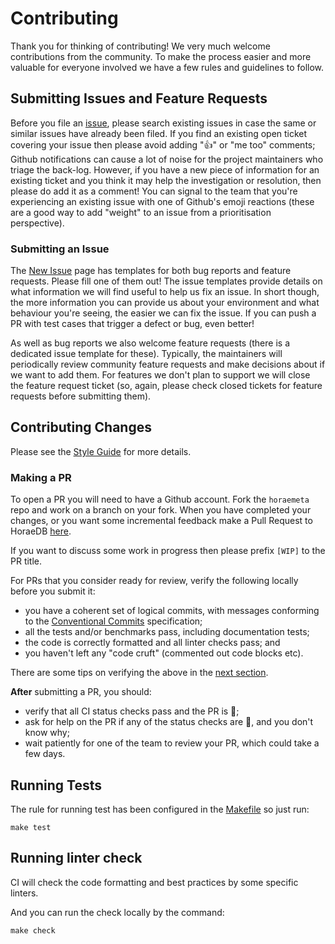 # Contributing

Thank you for thinking of contributing! We very much welcome contributions from the community.
To make the process easier and more valuable for everyone involved we have a few rules and guidelines to follow.

## Submitting Issues and Feature Requests

Before you file an [issue](https://github.com/apache/incubator-horaedb-meta/issues/new), please search existing issues in case the same or similar issues have already been filed.
If you find an existing open ticket covering your issue then please avoid adding "👍" or "me too" comments; Github notifications can cause a lot of noise for the project maintainers who triage the back-log.
However, if you have a new piece of information for an existing ticket and you think it may help the investigation or resolution, then please do add it as a comment!
You can signal to the team that you're experiencing an existing issue with one of Github's emoji reactions (these are a good way to add "weight" to an issue from a prioritisation perspective).

### Submitting an Issue

The [New Issue]((https://github.com/apache/incubator-horaedb-meta/issues/new)) page has templates for both bug reports and feature requests.
Please fill one of them out!
The issue templates provide details on what information we will find useful to help us fix an issue.
In short though, the more information you can provide us about your environment and what behaviour you're seeing, the easier we can fix the issue.
If you can push a PR with test cases that trigger a defect or bug, even better!

As well as bug reports we also welcome feature requests (there is a dedicated issue template for these).
Typically, the maintainers will periodically review community feature requests and make decisions about if we want to add them.
For features we don't plan to support we will close the feature request ticket (so, again, please check closed tickets for feature requests before submitting them).

## Contributing Changes

Please see the [Style Guide](docs/style_guide.md) for more details.

### Making a PR

To open a PR you will need to have a Github account.
Fork the `horaemeta` repo and work on a branch on your fork.
When you have completed your changes, or you want some incremental feedback make a Pull Request to HoraeDB [here](https://github.com/apache/incubator-horaedb-meta/compare).

If you want to discuss some work in progress then please prefix `[WIP]` to the
PR title.

For PRs that you consider ready for review, verify the following locally before you submit it:

* you have a coherent set of logical commits, with messages conforming to the [Conventional Commits](https://github.com/apache/incubator-horaedb/docs/conventional-commit.md) specification;
* all the tests and/or benchmarks pass, including documentation tests;
* the code is correctly formatted and all linter checks pass; and
* you haven't left any "code cruft" (commented out code blocks etc).

There are some tips on verifying the above in the [next section](#running-tests).

**After** submitting a PR, you should:

* verify that all CI status checks pass and the PR is 💚;
* ask for help on the PR if any of the status checks are 🔴, and you don't know why;
* wait patiently for one of the team to review your PR, which could take a few days.

## Running Tests

The rule for running test has been configured in the [Makefile](./Makefile) so just run:

```shell
make test
```

## Running linter check

CI will check the code formatting and best practices by some specific linters.

And you can run the check locally by the command:

```shell
make check
```
